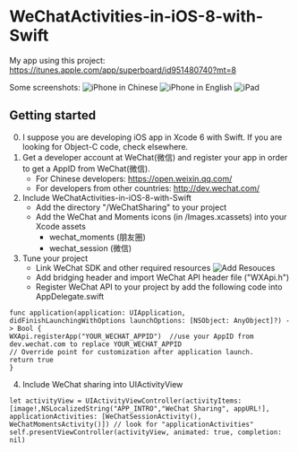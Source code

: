 # WeChatActivities-in-iOS-8-with-Swift

My app using this project: https://itunes.apple.com/app/superboard/id951480740?mt=8

Some screenshots:
![iPhone in Chinese](https://raw.githubusercontent.com/xuzizhou/WeChatActivities-in-iOS-8-with-Swift/master/iphone-1.png)
![iPhone in English](https://raw.githubusercontent.com/xuzizhou/WeChatActivities-in-iOS-8-with-Swift/master/iphone-2.png)
![iPad](https://raw.githubusercontent.com/xuzizhou/WeChatActivities-in-iOS-8-with-Swift/master/ipad-1.png)

## Getting started
0. I suppose you are developing iOS app in Xcode 6 with Swift. If you are looking for Object-C code, check elsewhere.
1. Get a developer account at WeChat(微信) and register your app in order to get a AppID from WeChat(微信).
    * For Chinese developers: https://open.weixin.qq.com/
    * For developers from other countries: http://dev.wechat.com/
2. Include WeChatActivities-in-iOS-8-with-Swift
   * Add the directory "/WeChatSharing" to your project
   * Add the WeChat and Moments icons (in /Images.xcassets) into your Xcode assets
      * wechat_moments (朋友圈)
      * wechat_session (微信)
3. Tune your project
    * Link WeChat SDK and other required resources
    ![Add Resouces](https://raw.githubusercontent.com/xuzizhou/WeChatActivities-in-iOS-8-with-Swift/master/add-resources-screenshot.png)
    * Add bridging header and import WeChat API header file ("WXApi.h")
    * Register WeChat API to your project by add the following code into AppDelegate.swift
```
func application(application: UIApplication, didFinishLaunchingWithOptions launchOptions: [NSObject: AnyObject]?) -> Bool {
WXApi.registerApp("YOUR_WECHAT_APPID")  //use your AppID from dev.wechat.com to replace YOUR_WECHAT_APPID
// Override point for customization after application launch.
return true
}
```
4. Include WeChat sharing into UIActivityView
```
let activityView = UIActivityViewController(activityItems: [image!,NSLocalizedString("APP_INTRO","WeChat Sharing", appURL!], applicationActivities: [WeChatSessionActivity(), WeChatMomentsActivity()]) // look for "applicationActivities"
self.presentViewController(activityView, animated: true, completion: nil)
```